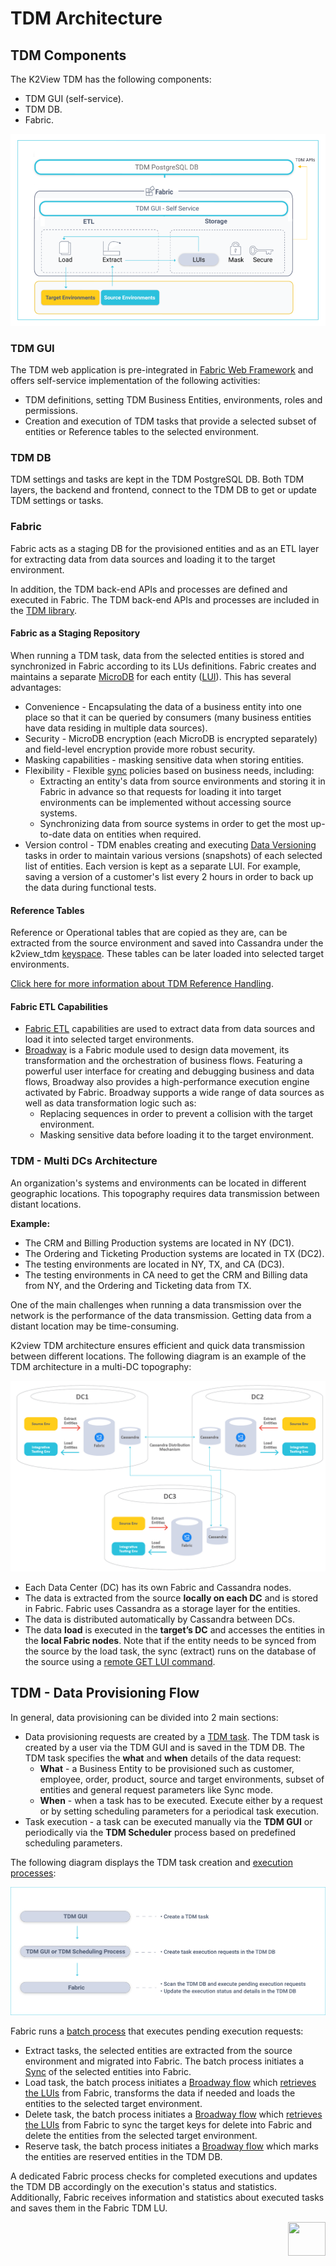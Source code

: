 # TDM Architecture

## TDM Components

The K2View TDM has the following components:

- TDM GUI (self-service).
- TDM DB.
- Fabric. 

![tdm_architecture](images/tdm_architecture.png)

### TDM GUI
The TDM web application is pre-integrated in [Fabric Web Framework](/articles/30_web_framework/02_preintegrated_apps_overview.md) and offers self-service implementation of the following activities:
- TDM definitions, setting TDM Business Entities, environments, roles and permissions. 
- Creation and execution of TDM tasks that provide a selected subset of entities or Reference tables to the selected environment. 

### TDM DB

TDM settings and tasks are kept in the TDM PostgreSQL DB. Both TDM layers, the backend and frontend, connect to the TDM DB to get or update TDM settings or tasks.

### Fabric

Fabric acts as a staging DB for the provisioned entities and as an ETL layer for extracting data from data sources and loading it to the target environment.

In addition, the TDM back-end APIs and processes are defined and executed in Fabric. The TDM back-end APIs and processes are included in the [TDM library](/articles/TDM/tdm_implementation/04_fabric_tdm_library.md).

#### Fabric as a Staging Repository

When running a TDM task, data from the selected entities is stored and synchronized in Fabric according to its LUs definitions. Fabric creates and maintains a separate [MicroDB](/articles/01_fabric_overview/02_fabric_glossary.md#mdb--microdb) for each entity ([LUI](/articles/01_fabric_overview/02_fabric_glossary.md#lui)). This has several advantages:

-  Convenience - Encapsulating the data of a business entity into one place so that it can be queried by consumers (many business entities have data residing in multiple data sources). 
-  Security - MicroDB encryption (each MicroDB is encrypted separately) and field-level encryption provide more robust security.
-  Masking capabilities -  masking sensitive data when storing entities.
-  Flexibility - Flexible [sync](/articles/14_sync_LU_instance/01_sync_LUI_overview.md) policies based on business needs, including:
   - Extracting an entity's data from source environments and storing it in Fabric in advance so that requests for loading it into target environments can be implemented without accessing source systems. 
   - Synchronizing data from source systems in order to get the most up-to-date data on entities when required.
  - Version control - TDM enables creating and executing [Data Versioning](/articles/TDM/tdm_overview/02_tdm_glossary.md#data-flux) tasks in order to maintain various versions (snapshots) of each selected list of entities. Each version is kept as a separate LUI. For example, saving a version of a customer's list every 2 hours in order to back up the data during functional tests. 

  #### Reference Tables

Reference or Operational tables that are copied as they are, can be extracted from the source environment and saved into Cassandra under the k2view_tdm [keyspace](/articles/02_fabric_architecture/06_cassandra_keyspaces_for_fabric.md). These tables can be later loaded into selected target environments.

[Click here for more information about TDM Reference Handling](05_tdm_reference_processes.md).

#### Fabric ETL Capabilities

- [Fabric ETL](/articles/02_fabric_architecture/01_fabric_architecture_overview.md#33-fabric-etl-layer) capabilities are used to extract data from data sources and load it into selected target environments. 
- [Broadway](/articles/19_Broadway/01_broadway_overview.md) is a Fabric module used to design data movement, its transformation and the orchestration of business flows. Featuring a powerful user interface for creating and debugging business and data flows, Broadway also provides a high-performance execution engine activated by Fabric. Broadway supports a wide range of data sources as well as data transformation logic such as:
  -  Replacing sequences in order to prevent a collision with the target environment.
  -  Masking sensitive data before loading it to the target environment. 

### TDM - Multi DCs Architecture

An organization's systems and environments can be located in different geographic locations.  This topography requires data transmission between distant locations.

**Example:**

- The CRM and Billing Production systems are located in NY (DC1).
- The Ordering and Ticketing Production systems are located in TX (DC2).
- The testing environments are located in NY, TX, and CA (DC3). 
- The testing environments in CA need to get the CRM and Billing data from NY, and the Ordering and Ticketing data from TX.

One of the main challenges when  running a data transmission over the network is the performance of the data transmission. Getting data from a distant location may be time-consuming.

K2view TDM architecture ensures efficient and quick data transmission between different locations. The following diagram is an example of the TDM architecture in a multi-DC topography:

![tdm multi DCs](images/tdm_multi_dc_architecture.png)

- Each Data Center (DC) has its own Fabric and Cassandra nodes. 
- The data is extracted from the source **locally on each DC** and is stored in Fabric. Fabric uses Cassandra as a storage layer for the entities.
- The data is distributed automatically by Cassandra between DCs.
- The data **load** is executed in the **target’s DC** and accesses the entities in the **local Fabric nodes**. Note that if the entity needs to be synced from the source by the load task, the sync (extract) runs on the database of the source using a [remote GET LUI command](/articles/02_fabric_architecture/04_fabric_commands.md#remote-get-and-getf-commands).

## TDM  - Data Provisioning Flow

In general, data provisioning can be divided into 2 main sections:
-   Data provisioning requests are created by a [TDM task](/articles/TDM/tdm_overview/02_tdm_glossary.md#task). The TDM task is created by a user via the TDM GUI and is saved in the TDM DB. The TDM task specifies the **what** and **when** details of the data request: 
    - **What** - a Business Entity to be provisioned such as customer, employee, order, product, source and target environments, subset of entities and general request parameters like Sync mode.
    - **When** - when a task has to be executed. Execute either by a request or by setting scheduling parameters for a periodical task execution.     
-   Task execution - a task can be executed manually via the **TDM GUI** or periodically via the **TDM Scheduler** process based on predefined scheduling parameters. 

The following diagram displays the TDM task creation and [execution processes](03_task_execution_processes.md):

  ![tdm execution](images/tdm_execution_flow.png)

  

Fabric runs a [batch process](/articles/20_jobs_and_batch_services/11_batch_process_overview.md) that executes pending execution requests: 
-  Extract tasks, the selected entities are extracted from the source environment and migrated into Fabric. The batch process initiates a [Sync](/articles/14_sync_LU_instance/01_sync_LUI_overview.md) of the selected entities into Fabric. 
-  Load task,  the batch process initiates a [Broadway flow](/articles/19_Broadway/02a_broadway_flow_overview.md) which [retrieves the LUIs](/articles/02_fabric_architecture/04_fabric_commands.md#get-lui-commands) from Fabric, transforms the data if needed and loads the entities to the selected target environment.
-  Delete task,  the batch process initiates a [Broadway flow](/articles/19_Broadway/02a_broadway_flow_overview.md) which [retrieves the LUIs](/articles/02_fabric_architecture/04_fabric_commands.md#get-lui-commands) from Fabric to sync the target keys for delete  into Fabric and delete the entities from the selected target environment.
-  Reserve task, the batch process initiates a [Broadway flow](/articles/19_Broadway/02a_broadway_flow_overview.md) which marks the entities are reserved entities in the TDM DB. 

A dedicated Fabric process checks for completed executions and updates the TDM DB accordingly on the execution's status and statistics. Additionally, Fabric receives information and statistics about executed tasks and saves them in the Fabric TDM LU.

  [<img align="right" width="60" height="54" src="/articles/images/Next.png">](02_tdm_database.md)
